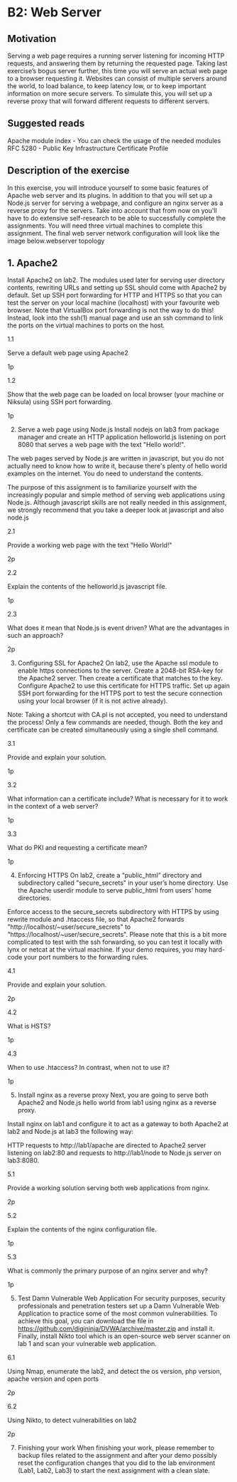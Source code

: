 # B2: Web Server
## Motivation
Serving a web page requires a running server  listening for incoming HTTP requests, and answering them by returning the requested page. Taking last exercise’s bogus server further, this time you will serve an actual web page to a browser requesting it. Websites can consist of multiple servers around the world, to load balance, to keep latency low, or to keep important information on more secure servers. To simulate this, you will set up a reverse proxy that will forward different requests to different servers.

## Suggested reads
Apache module index - You can check the usage of the needed modules
RFC 5280 - Public Key Infrastructure Certificate Profile
## Description of the exercise
In this exercise, you will introduce yourself to some basic features of Apache web server and its plugins. In addition to that you will set up a Node.js server for serving a webpage, and configure an nginx server as a reverse proxy for the servers. Take into account that from now on you'll have to do extensive self-research to be able to successfully complete the assignments. You will need three virtual machines to complete this assignment. The final web server network configuration will look like the image below.webserver topology

## 1. Apache2
Install Apache2 on lab2. The modules used later for serving user directory contents, rewriting URLs and setting up SSL should come with Apache2 by default. Set up SSH port forwarding for HTTP and HTTPS so that you can test the server on your local machine (localhost) with your favourite web browser. Note that VirtualBox port forwarding is not the way to do this! Instead, look into the ssh(1) manual page and use an ssh command to link the ports on the virtual machines to ports on the host.

1.1

Serve a default web page using Apache2

1p

1.2

Show that the web page can be loaded on local browser (your machine or Niksula) using SSH port forwarding.

1p

 

2. Serve a web page using Node.js
Install nodejs on lab3 from package manager and create an HTTP application helloworld.js listening on port 8080 that serves a web page with the text "Hello world!".

The web pages served by Node.js are written in javascript, but you do not actually need to know how to write it, because there's plenty of hello world examples on the internet. You do need to understand the contents.

The purpose of this assignment is to familiarize yourself with the increasingly popular and simple method of serving web applications using Node.js. Although javascript skills are not really needed in this assignment, we strongly recommend that you take a deeper look at javascript and also node.js

2.1

Provide a working web page with the text "Hello World!"

2p

2.2

Explain the contents of the helloworld.js javascript file.

1p

2.3

What does it mean that Node.js is event driven? What are the advantages in such an approach?

2p

 

3. Configuring SSL for Apache2
On lab2, use the Apache ssl module to enable https connections to the server. Create a 2048-bit RSA-key for the Apache2 server. Then create a certificate that matches to the key. Configure Apache2 to use this certificate for HTTPS traffic. Set up again SSH port forwarding for the HTTPS port to test the secure connection using your local browser (if it is not active already).

Note: Taking a shortcut with CA.pl is not accepted, you need to understand the process! Only a few commands are needed, though. Both the key and certificate can be created simultaneously using a single shell command. 

3.1

Provide and explain your solution.

1p

3.2

What information can a certificate include? What is necessary for it to work in the context of a web server?

1p

3.3

What do PKI and requesting a certificate mean?

1p

 
4. Enforcing HTTPS
On lab2, create a “public_html” directory and subdirectory called "secure_secrets" in your user’s home directory. Use the Apache userdir module to serve public_html from users' home directories.

Enforce access to the secure_secrets subdirectory with HTTPS by using rewrite module and .htaccess file, so that Apache2 forwards "http://localhost/~user/secure_secrets" to "https://localhost/~user/secure_secrets". Please note that this is a bit more complicated to test with the ssh forwarding, so you can test it locally with lynx or netcat at the virtual machine. If your demo requires, you may hard-code your port numbers to the forwarding rules.

4.1

Provide and explain your solution.

2p

4.2

What is HSTS?

1p

4.3

When to use .htaccess? In contrast, when not to use it?

1p

 
5. Install nginx as a reverse proxy
Next, you are going to serve both Apache2 and Node.js hello world from lab1 using nginx as a reverse proxy.

Install nginx on lab1 and configure it to act as a gateway to both Apache2 at lab2 and Node.js at lab3 the following way:

HTTP requests to http://lab1/apache are directed to Apache2 server listening on lab2:80 and requests to http://lab1/node to Node.js server on lab3:8080.

5.1

Provide a working solution serving both web applications from nginx.

2p

5.2

Explain the contents of the nginx configuration file.

1p

5.3

What is commonly the primary purpose of an nginx server and why?

1p

 
5. Test Damn Vulnerable Web Application
For security purposes, security professionals and penetration testers set up a Damn Vulnerable Web Application to practice some of the most common vulnerabilities. To achieve this goal, you can download the file in https://github.com/digininja/DVWA/archive/master.zip and install it. Finally, install Nikto tool which is an open-source web server scanner on lab 1 and scan your vulnerable web application.

6.1

Using Nmap, enumerate the lab2, and detect the os version, php version, apache version and open ports

2p

6.2

Using Nikto, to detect vulnerabilities on lab2

2p

 



7. Finishing your work
When finishing your work, please remember to backup files related to the assignment and after your demo possibly reset the configuration changes that you did to the lab environment (Lab1, Lab2, Lab3) to start the next assignment with a clean slate.

